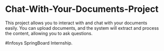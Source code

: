 # Chat-With-Your-Documents-Project
This project allows you to interact with and chat with your documents easily. You can upload documents, and the system will extract and process the content, allowing you to ask questions.

#Infosys SpringBoard Internship.
